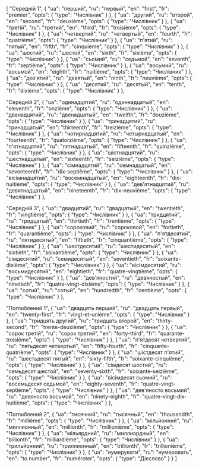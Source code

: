 [
  "Середній 1",
  {
    "ua": "перший",
    "ru": "первый",
    "en": "first",
    "fr": "premier",
    "opts": {
      "type": "Числівник"
    }
  },
  {
    "ua": "другий",
    "ru": "второй",
    "en": "second",
    "fr": "deuxième",
    "opts": {
      "type": "Числівник"
    }
  },
  {
    "ua": "третій",
    "ru": "третий",
    "en": "third",
    "fr": "troisième",
    "opts": {
      "type": "Числівник"
    }
  },
  {
    "ua": "четвертий",
    "ru": "четвертый",
    "en": "fourth",
    "fr": "quatrième",
    "opts": {
      "type": "Числівник"
    }
  },
  {
    "ua": "п'ятий",
    "ru": "пятый",
    "en": "fifth",
    "fr": "cinquième",
    "opts": {
      "type": "Числівник"
    }
  },
  {
    "ua": "шостий",
    "ru": "шестой",
    "en": "sixth",
    "fr": "sixième",
    "opts": {
      "type": "Числівник"
    }
  },
  {
    "ua": "сьомий",
    "ru": "седьмой",
    "en": "seventh",
    "fr": "septième",
    "opts": {
      "type": "Числівник"
    }
  },
  {
    "ua": "восьмий",
    "ru": "восьмой",
    "en": "eighth",
    "fr": "huitième",
    "opts": {
      "type": "Числівник"
    }
  },
  {
    "ua": "дев'ятий",
    "ru": "девятый",
    "en": "ninth",
    "fr": "neuvième",
    "opts": {
      "type": "Числівник"
    }
  },
  {
    "ua": "десятий",
    "ru": "десятый",
    "en": "tenth",
    "fr": "dixième",
    "opts": {
      "type": "Числівник"
    }
  },



  "Середній 2",
  {
    "ua": "одинадцятий",
    "ru": "одиннадцатый",
    "en": "eleventh",
    "fr": "onzième",
    "opts": {
      "type": "Числівник"
    }
  },
  {
    "ua": "дванадцятий",
    "ru": "двенадцатый",
    "en": "twelfth",
    "fr": "douzième",
    "opts": {
      "type": "Числівник"
    }
  },
  {
    "ua": "тринадцятий",
    "ru": "тринадцатый",
    "en": "thirteenth",
    "fr": "treizième",
    "opts": {
      "type": "Числівник"
    }
  },
  {
    "ua": "чотирнадцятий",
    "ru": "четырнадцатый",
    "en": "fourteenth",
    "fr": "quatorzième",
    "opts": {
      "type": "Числівник"
    }
  },
  {
    "ua": "п'ятнадцятий",
    "ru": "пятнадцатый",
    "en": "fifteenth",
    "fr": "quinzième",
    "opts": {
      "type": "Числівник"
    }
  },
  {
    "ua": "шістнадцятий",
    "ru": "шестнадцатый",
    "en": "sixteenth",
    "fr": "seizième",
    "opts": {
      "type": "Числівник"
    }
  },
  {
    "ua": "сімнадцятий",
    "ru": "семнадцатый",
    "en": "seventeenth",
    "fr": "dix-septième",
    "opts": {
      "type": "Числівник"
    }
  },
  {
    "ua": "вісімнадцятий",
    "ru": "восемнадцатый",
    "en": "eighteenth",
    "fr": "dix-huitième",
    "opts": {
      "type": "Числівник"
    }
  },
  {
    "ua": "дев'ятнадцятий",
    "ru": "девятнадцатый",
    "en": "nineteenth",
    "fr": "dix-neuvième",
    "opts": {
      "type": "Числівник"
    }
  },



  "Середній 3",
  {
    "ua": "двадцятий",
    "ru": "двадцатый",
    "en": "twentieth",
    "fr": "vingtième",
    "opts": {
      "type": "Числівник"
    }
  },
  {
    "ua": "тридцятий",
    "ru": "тридцатый",
    "en": "thirtieth",
    "fr": "trentième",
    "opts": {
      "type": "Числівник"
    }
  },
  {
    "ua": "сороковий",
    "ru": "сороковой",
    "en": "fortieth",
    "fr": "quarantième",
    "opts": {
      "type": "Числівник"
    }
  },
  {
    "ua": "п'ятдесятий",
    "ru": "пятидесятый",
    "en": "fiftieth",
    "fr": "cinquantième",
    "opts": {
      "type": "Числівник"
    }
  },
  {
    "ua": "шестдесятий",
    "ru": "шестидесятый",
    "en": "sixtieth",
    "fr": "soixantième",
    "opts": {
      "type": "Числівник"
    }
  },
  {
    "ua": "сімдесятий",
    "ru": "семидесятый",
    "en": "seventieth",
    "fr": "soixante-dixième",
    "opts": {
      "type": "Числівник"
    }
  },
  {
    "ua": "вісімдесятий",
    "ru": "восьмидесятий",
    "en": "eightieth",
    "fr": "quatre-vingtième",
    "opts": {
      "type": "Числівник"
    }
  },
  {
    "ua": "дев'яностий",
    "ru": "девяностый",
    "en": "ninetieth",
    "fr": "quatre-vingt-dixième",
    "opts": {
      "type": "Числівник"
    }
  },
  {
    "ua": "сотий",
    "ru": "сотый",
    "en": "hundredth",
    "fr": "centième",
    "opts": {
      "type": "Числівник"
    }
  },



  "Поглиблений 1",
  {
    "ua": "двадцять перший",
    "ru": "двадцать первый",
    "en": "twenty-first",
    "fr": "vingt-et-unième",
    "opts": {
      "type": "Числівник"
    }
  },
  {
    "ua": "тридцять другий",
    "ru": "тридцать второй",
    "en": "thirty-second",
    "fr": "trente-deuxième",
    "opts": {
      "type": "Числівник"
    }
  },
  {
    "ua": "сорок третій",
    "ru": "сорок третий",
    "en": "forty-third",
    "fr": "quarante-troisième",
    "opts": {
      "type": "Числівник"
    }
  },
  {
    "ua": "п'ятдесят четвертий",
    "ru": "пятьдесят четвертый",
    "en": "fifty-fourth",
    "fr": "cinquante-quatrième",
    "opts": {
      "type": "Числівник"
    }
  },
  {
    "ua": "шістдесят п'ятий",
    "ru": "шестьдесят пятый",
    "en": "sixty-fifth",
    "fr": "soixante-cinquième",
    "opts": {
      "type": "Числівник"
    }
  },
  {
    "ua": "сімдесят шостий",
    "ru": "семьдесят шестой",
    "en": "seventy-sixth",
    "fr": "soixante-seizième",
    "opts": {
      "type": "Числівник"
    }
  },
  {
    "ua": "вісімдесят сьомий",
    "ru": "восемьдесят седьмой",
    "en": "eighty-seventh",
    "fr": "quatre-vingt-septième",
    "opts": {
      "type": "Числівник"
    }
  },
  {
    "ua": "дев'яносто восьмий",
    "ru": "девяносто восьмой",
    "en": "ninety-eighth",
    "fr": "quatre-vingt-dix-huitième",
    "opts": {
      "type": "Числівник"
    }
  },



  "Поглиблений 2",
  {
    "ua": "тисячний",
    "ru": "тысячный",
    "en": "thousandth",
    "fr": "millième",
    "opts": {
      "type": "Числівник"
    }
  },
  {
    "ua": "мільйонний",
    "ru": "миллионный",
    "en": "millionth",
    "fr": "millionième",
    "opts": {
      "type": "Числівник"
    }
  },
  {
    "ua": "мільярдний",
    "ru": "миллиардный",
    "en": "billionth",
    "fr": "milliardième",
    "opts": {
      "type": "Числівник"
    }
  },
  {
    "ua": "трильйонний",
    "ru": "триллионный",
    "en": "trillionth",
    "fr": "trillionième",
    "opts": {
      "type": "Числівник"
    }
  },
  {
    "ua": "нумерувати",
    "ru": "нумеровать",
    "en": "to number",
    "fr": "numéroter",
    "opts": {
      "type": "Дієслово"
    }
  }
]

